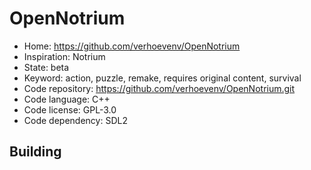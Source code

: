 # OpenNotrium

- Home: https://github.com/verhoevenv/OpenNotrium
- Inspiration: Notrium
- State: beta
- Keyword: action, puzzle, remake, requires original content, survival
- Code repository: https://github.com/verhoevenv/OpenNotrium.git
- Code language: C++
- Code license: GPL-3.0
- Code dependency: SDL2

## Building
